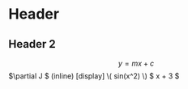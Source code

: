 # Header
## Header 2

$$ y = mx + c $$
$\partial J $
\(inline\)
[display\]
\\( sin(x^2) \\)
$ x + 3 $
